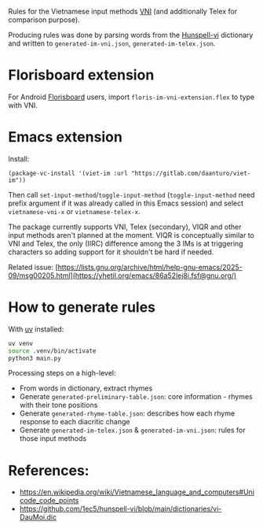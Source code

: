 Rules for the Vietnamese input methods [VNI](https://en.wikipedia.org/wiki/VNI) (and additionally Telex for comparison purpose).

Producing rules was done by parsing words from the [Hunspell-vi](https://github.com/1ec5/hunspell-vi) dictionary and written to `generated-im-vni.json`, `generated-im-telex.json`.

# Florisboard extension

For Android [Florisboard](https://github.com/florisboard/florisboard) users, import `floris-im-vni-extension.flex` to type with VNI.

# Emacs extension

Install:
```elisp
(package-vc-install '(viet-im :url "https://gitlab.com/daanturo/viet-im"))
```

Then call `set-input-method`/`toggle-input-method` (`toggle-input-method` need prefix argument if it was already called in this Emacs session) and select `vietnamese-vni-x` or `vietnamese-telex-x`.

The package currently supports VNI, Telex (secondary), VIQR and other input methods aren't planned at the moment.  VIQR is conceptually similar to VNI and Telex, the only (IIRC) difference among the 3 IMs is at triggering characters so adding support for it shouldn't be hard if needed.

Related issue: [https://lists.gnu.org/archive/html/help-gnu-emacs/2025-09/msg00205.html](https://yhetil.org/emacs/86a52lej8i.fsf@gnu.org/)

# How to generate rules

With [uv](https://github.com/astral-sh/uv/) installed:

```bash
uv venv
source .venv/bin/activate
python3 main.py
```

Processing steps on a high-level:
- From words in dictionary, extract rhymes
- Generate `generated-preliminary-table.json`: core information - rhymes with their tone positions
- Generate `generated-rhyme-table.json`: describes how each rhyme response to each diacritic change
- Generate `generated-im-telex.json` & `generated-im-vni.json`: rules for those input methods

# References:
- https://en.wikipedia.org/wiki/Vietnamese_language_and_computers#Unicode_code_points
- https://github.com/1ec5/hunspell-vi/blob/main/dictionaries/vi-DauMoi.dic
